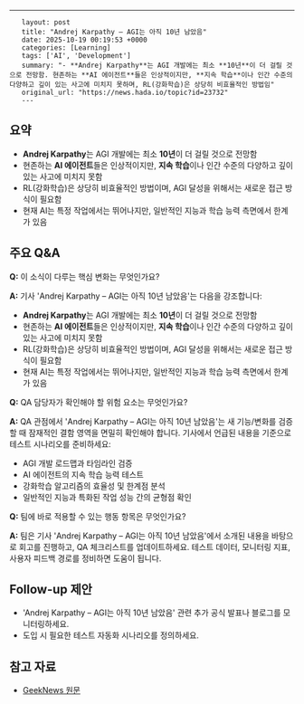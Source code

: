---
       layout: post
       title: "Andrej Karpathy – AGI는 아직 10년 남았음"
       date: 2025-10-19 00:19:53 +0000
       categories: [Learning]
       tags: ['AI', 'Development']
       summary: "- **Andrej Karpathy**는 AGI 개발에는 최소 **10년**이 더 걸릴 것으로 전망함. 현존하는 **AI 에이전트**들은 인상적이지만, **지속 학습**이나 인간 수준의 다양하고 깊이 있는 사고에 미치지 못하며, RL(강화학습)은 상당히 비효율적인 방법임"
       original_url: "https://news.hada.io/topic?id=23732"
       ---

## 요약

- **Andrej Karpathy**는 AGI 개발에는 최소 **10년**이 더 걸릴 것으로 전망함
- 현존하는 **AI 에이전트**들은 인상적이지만, **지속 학습**이나 인간 수준의 다양하고 깊이 있는 사고에 미치지 못함
- RL(강화학습)은 상당히 비효율적인 방법이며, AGI 달성을 위해서는 새로운 접근 방식이 필요함
- 현재 AI는 특정 작업에서는 뛰어나지만, 일반적인 지능과 학습 능력 측면에서 한계가 있음

## 주요 Q&A

**Q:** 이 소식이 다루는 핵심 변화는 무엇인가요?

**A:** 기사 'Andrej Karpathy – AGI는 아직 10년 남았음'는 다음을 강조합니다: 
- **Andrej Karpathy**는 AGI 개발에는 최소 **10년**이 더 걸릴 것으로 전망함
- 현존하는 **AI 에이전트**들은 인상적이지만, **지속 학습**이나 인간 수준의 다양하고 깊이 있는 사고에 미치지 못함
- RL(강화학습)은 상당히 비효율적인 방법이며, AGI 달성을 위해서는 새로운 접근 방식이 필요함
- 현재 AI는 특정 작업에서는 뛰어나지만, 일반적인 지능과 학습 능력 측면에서 한계가 있음

**Q:** QA 담당자가 확인해야 할 위험 요소는 무엇인가요?

**A:** QA 관점에서 'Andrej Karpathy – AGI는 아직 10년 남았음'는 새 기능/변화를 검증할 때 잠재적인 결함 영역을 면밀히 확인해야 합니다. 기사에서 언급된 내용을 기준으로 테스트 시나리오를 준비하세요:
- AGI 개발 로드맵과 타임라인 검증
- AI 에이전트의 지속 학습 능력 테스트
- 강화학습 알고리즘의 효율성 및 한계점 분석
- 일반적인 지능과 특화된 작업 성능 간의 균형점 확인

**Q:** 팀에 바로 적용할 수 있는 행동 항목은 무엇인가요?

**A:** 팀은 기사 'Andrej Karpathy – AGI는 아직 10년 남았음'에서 소개된 내용을 바탕으로 회고를 진행하고, QA 체크리스트를 업데이트하세요. 테스트 데이터, 모니터링 지표, 사용자 피드백 경로를 정비하면 도움이 됩니다.

## Follow-up 제안

- 'Andrej Karpathy – AGI는 아직 10년 남았음' 관련 추가 공식 발표나 블로그를 모니터링하세요.
- 도입 시 필요한 테스트 자동화 시나리오를 정의하세요.

## 참고 자료

- [GeekNews 원문](https://news.hada.io/topic?id=23732)
